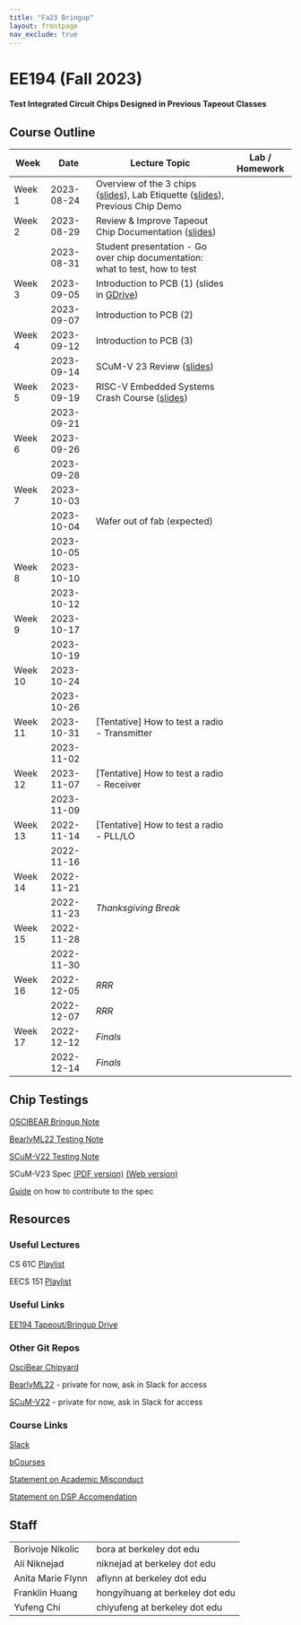 ```yaml
---
title: "Fa23 Bringup"
layout: frontpage
nav_exclude: true
---
```


# EE194 (Fall 2023)

#### Test Integrated Circuit Chips Designed in Previous Tapeout Classes 

## Course Outline

| Week    | Date       | Lecture Topic                 | Lab / Homework |
| ------- | ---------- | ----------------------------- | ---- |
| Week 1  | 2023-08-24 | Overview of the 3 chips ([slides](https://docs.google.com/presentation/d/1d9ky937-nN-ezsAZ-txdxNYWB94K_HOJdJmOntYfcOQ/edit?usp=sharing)), Lab Etiquette ([slides](https://docs.google.com/presentation/d/1CZHoDTfJQDBrvWoPRSCAtRMXYlKCrpna/edit?usp=sharing&ouid=101719282076225449124&rtpof=true&sd=true)), Previous Chip Demo |   |
| Week 2  | 2023-08-29 | Review & Improve Tapeout Chip Documentation ([slides](https://docs.google.com/presentation/d/1Xh000HRs_iip3PjNar6EJsKOOgkd2y-KtPV7-s7wXW0/edit?usp=sharing)) |   |
|         | 2023-08-31 | Student presentation - Go over chip documentation: what to test, how to test |   |
| Week 3  | 2023-09-05 | Introduction to PCB (1) (slides in [GDrive](https://drive.google.com/drive/u/1/folders/1-8BdSkL9BsvL1kXfjZ7S_akkgxsXniAq)) |   |
|         | 2023-09-07 | Introduction to PCB (2)       |   |
| Week 4  | 2023-09-12 | Introduction to PCB (3)       |   |
|         | 2023-09-14 | SCuM-V 23 Review ([slides](https://docs.google.com/presentation/d/1ISP_9QCvmuILOAJQDKhRLXTiUCKvV9yl/edit?usp=sharing&ouid=101719282076225449124&rtpof=true&sd=true)) |   |
| Week 5  | 2023-09-19 | RISC-V Embedded Systems Crash Course ([slides](https://docs.google.com/presentation/d/1_1kx6wS28d-YJyKw1I7rPDAvyq6DzeZhwJoOrkguyrg/edit?usp=sharing)) |   |
|         | 2023-09-21 |                               |   |
| Week 6  | 2023-09-26 |                               |   |
|         | 2023-09-28 |                               |   |
| Week 7  | 2023-10-03 |                               |   |
|         | 2023-10-04 | Wafer out of fab (expected)   |   |
|         | 2023-10-05 |                               |   |
| Week 8  | 2023-10-10 |                               |   |
|         | 2023-10-12 |                               |   |
| Week 9  | 2023-10-17 |                               |   |
|         | 2023-10-19 |                               |   |
| Week 10 | 2023-10-24 |                               |   |
|         | 2023-10-26 |                               |   |
| Week 11 | 2023-10-31 | [Tentative] How to test a radio - Transmitter |   |
|         | 2023-11-02 |                               |   |
| Week 12 | 2023-11-07 | [Tentative] How to test a radio - Receiver |   |
|         | 2023-11-09 |                               |   |
| Week 13 | 2022-11-14 | [Tentative] How to test a radio - PLL/LO |   |
|         | 2022-11-16 |                               |   |
| Week 14 | 2022-11-21 |                               |   |
|         | 2022-11-23 | *Thanksgiving Break*          |   |
| Week 15 | 2022-11-28 |                               |   |
|         | 2022-11-30 |                               |   |
| Week 16 | 2022-12-05 | *RRR*                         |   |
|         | 2022-12-07 | *RRR*                         |   |
| Week 17 | 2022-12-12 | *Finals*                      |   |
|         | 2022-12-14 | *Finals*                      |   |

## Chip Testings

[OSCIBEAR Bringup Note](https://docs.google.com/presentation/d/19t7miUax_Of6cd3P3ku0aEF5J9rQySKc6yDeYJx9vWQ/edit?usp=sharing)

[BearlyML22 Testing Note](https://docs.google.com/presentation/d/11BuBN2AjHtR5hc7lh9h7Z0UspvnxgiJxumvH6YZSuuI/edit?usp=sharing)

[SCuM-V22 Testing Note](https://docs.google.com/presentation/d/11fnA0iv8COFCooklE86xab1LmZUoq2lM6CnV4j3MJbs/edit?usp=sharing)

SCuM-V23 Spec [(PDF version)](https://raw.githubusercontent.com/ucb-ee290c/scum-v-bringup/gh-pages/SCuM-V23.pdf) [(Web version)](https://ucb-ee290c.github.io/scum-v-bringup/)

[Guide](https://github.com/ucb-ee290c/scum-v-bringup/blob/main/docs/README.md) on how to contribute to the spec

## Resources

### Useful Lectures

CS 61C [Playlist](https://www.youtube.com/@berkeley-cs61c)

EECS 151 [Playlist](https://www.youtube.com/playlist?list=PLkFD6_40KJIxrKaukIqIZMrtSRf6hNdPp)

### Useful Links

[EE194 Tapeout/Bringup Drive](https://drive.google.com/drive/u/0/folders/0APCrUcTRXIAQUk9PVA)

### Other Git Repos

[OsciBear Chipyard](https://github.com/ucberkeley-ee290c/chipyard-osci-bringup.git)

[BearlyML22](https://github.com/ucberkeley-ee290c/sp22-chipyard-bearlyml) - private for now, ask in Slack for access

[SCuM-V22](https://github.com/ucberkeley-ee290c/sp22-chipyard-scum-v) - private for now, ask in Slack for access

### Course Links

[Slack](https://join.slack.com/t/194bringup/shared_invite/zt-1fwo87bg1-tyiWNVvH2d1lSRYybVpHJQ)

[bCourses](https://bcourses.berkeley.edu/courses/1518323)

[Statement on Academic Misconduct](https://ucb-ee290c.github.io/semesters/statement-on-academic-misconduct)

[Statement on DSP Accomendation](https://ucb-ee290c.github.io/semesters/statement-on-dsp-accomendation)

## Staff

|                   |                                  |
| ----------------- | -------------------------------- |
| Borivoje Nikolic  | bora at berkeley dot edu         |
| Ali Niknejad      | niknejad at berkeley dot edu     |
| Anita Marie Flynn | aflynn at berkeley dot edu       |
| Franklin Huang    | hongyihuang at berkeley dot edu  |
| Yufeng Chi        | chiyufeng at berkeley dot edu    |

